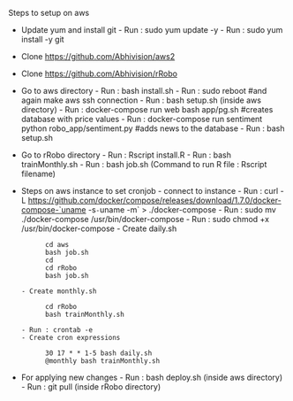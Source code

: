 Steps to setup on aws

- Update yum and install git
      - Run : sudo yum update -y
      - Run : sudo yum install -y git
        
- Clone https://github.com/Abhivision/aws2

- Clone https://github.com/Abhivision/rRobo

- Go to aws directory
      - Run : bash install.sh
      - Run : sudo reboot #and again make aws ssh connection
      - Run : bash setup.sh (inside aws directory)
      - Run : docker-compose run web bash app/pg.sh #creates database with price values
      - Run : docker-compose run sentiment  python robo_app/sentiment.py #adds news to the database 
      - Run : bash setup.sh

- Go to rRobo directory 
      - Run : Rscript install.R
      - Run : bash trainMonthly.sh
      - Run : bash job.sh
  (Command to run R file : Rscript filename)

- Steps on aws instance to set cronjob
      - connect to instance
      - Run : 
curl -L https://github.com/docker/compose/releases/download/1.7.0/docker-compose-`uname -s`-`uname -m` > ./docker-compose
      - Run : sudo mv ./docker-compose /usr/bin/docker-compose
      - Run : sudo chmod +x /usr/bin/docker-compose
      - Create daily.sh
      
            cd aws      
            bash job.sh
            cd
            cd rRobo
            bash job.sh
            
      - Create monthly.sh
      
            cd rRobo
            bash trainMonthly.sh
            
      - Run : crontab -e
      - Create cron expressions
      
            30 17 * * 1-5 bash daily.sh
            @monthly bash trainMonthly.sh
            
- For applying new changes
      - Run : bash deploy.sh (inside aws directory)
      - Run : git pull (inside rRobo directory)


